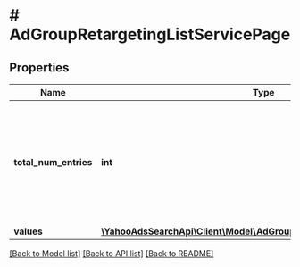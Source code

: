 # # AdGroupRetargetingListServicePage

## Properties

Name | Type | Description | Notes
------------ | ------------- | ------------- | -------------
**total_num_entries** | **int** | &lt;ja&gt;取得される項目の総件数です。&lt;/ja&gt;&lt;br&gt;&lt;en&gt;Total number the item have retrieved.&lt;/en&gt; | [optional] 
**values** | [**\YahooAdsSearchApi\Client\Model\AdGroupRetargetingListServiceValue[]**](AdGroupRetargetingListServiceValue.md) |  | [optional] 

[[Back to Model list]](../../README.md#documentation-for-models) [[Back to API list]](../../README.md#documentation-for-api-endpoints) [[Back to README]](../../README.md)


